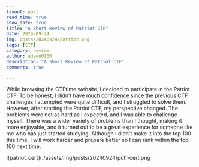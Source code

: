 ```yaml
---
layout: post
read_time: true
show_date: true
title: "A Short Review of Patriot CTF"
date: 2024-09-24
img: posts/20240924/patriot.png
tags: [CTF]
category: review
author: adawn0106
description: "A Short Review of Patriot CTF"
comments: true

---
```


While browsing the CTFtime website, I decided to participate in the Patriot CTF. 
To be honest, I didn’t have much confidence since the previous CTF challenges I attempted were quite difficult, and I struggled to solve them.
However, after starting the Patriot CTF, my perspective changed.
The problems were not as hard as I expected, and I was able to challenge myself.
There was a wider variety of problems than I thought, making it more enjoyable, and it turned out to be a great experience for someone like me who has just started studying. 
Although I didn't make it into the top 100 this time, I will work harder and prepare better so I can rank within the top 100 next time.

![patriot_cert](./assets/img/posts/20240924/pctf-cert.png
